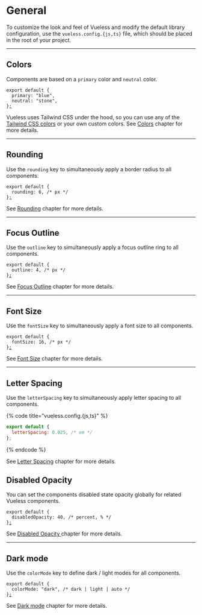 # General

To customize the look and feel of Vueless and modify the default library configuration, use the `vueless.config.{js,ts}` file, which should be placed in the root of your project.

***

## Colors

Components are based on a `primary` color and `neutral` color.

<pre class="language-js" data-title="vueless.config.{js,ts}"><code class="lang-js">export default {
  primary: "blue",
  neutral: "stone",
}<a data-footnote-ref href="#user-content-fn-1">;</a>
</code></pre>

Vueless uses Tailwind CSS under the hood, so you can use any of the [Tailwind CSS colors](https://tailwindcss.com/docs/customizing-colors#color-palette-reference) or your own custom colors. See [Colors](colors.md) chapter for more details.

***

## Rounding

Use the `rounding` key to simultaneously apply a border radius to all components.

<pre class="language-js" data-title="vueless.config.{js,ts}"><code class="lang-js">export default {
  rounding: 6, /* px */
}<a data-footnote-ref href="#user-content-fn-1">;</a>
</code></pre>

See [Rounding](rounding.md) chapter for more details.

***

## Focus Outline

Use the `outline` key to simultaneously apply a focus outline ring to all components.

<pre class="language-js" data-title="vueless.config.{js,ts}"><code class="lang-js">export default {
  outline: 4, /* px */
}<a data-footnote-ref href="#user-content-fn-1">;</a>
</code></pre>

See [Focus Outline](general.md#focus-outline) chapter for more details.

***

## Font Size

Use the `fontSize` key to simultaneously apply a font size to all components.

<pre class="language-js" data-title="vueless.config.{js,ts}"><code class="lang-js">export default {
  fontSize: 16, /* px */
}<a data-footnote-ref href="#user-content-fn-1">;</a>
</code></pre>

See [Font Size](font-size.md) chapter for more details.

***

## Letter Spacing

Use the `letterSpacing` key to simultaneously apply letter spacing to all components.

{% code title="vueless.config.{js,ts}" %}
```js
export default {
  letterSpacing: 0.025, /* em */
};
```
{% endcode %}

See [Letter Spacing](letter-spacing.md) chapter for more details.

## Disabled Opacity

You can set the components disabled state opacity globally for related Vueless components.

<pre class="language-js" data-title="vueless.config.{js,ts}"><code class="lang-js">export default {
  disabledOpacity: 40, /* percent, % */
}<a data-footnote-ref href="#user-content-fn-1">;</a>
</code></pre>

See [Disabled Opacity ](disabled-opacity.md)chapter for more details.

***

## Dark mode

Use the `colorMode` key to define dark / light modes for all components.

<pre class="language-js" data-title="vueless.config.{js,ts}"><code class="lang-js">export default {
  colorMode: "dark", /* dark | light | auto */
}<a data-footnote-ref href="#user-content-fn-1">;</a>
</code></pre>

See [Dark mode](dark-mode.md) chapter for more details.



[^1]: 
